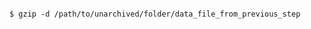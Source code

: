<!-- layout:code post: database-backups_redis -->

```

$ gzip -d /path/to/unarchived/folder/data_file_from_previous_step

```
